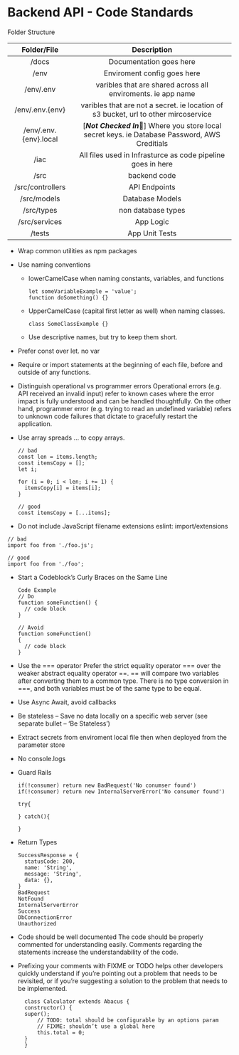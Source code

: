 # Backend API - Code Standards

Folder Structure

|      Folder/File      |                                                  Description                                                  |
| :-------------------: | :-----------------------------------------------------------------------------------------------------------: |
|         /docs         |                                            Documentation goes here                                            |
|         /env          |                                          Enviroment config goes here                                          |
|       /env/.env       |                         varibles that are shared across all enviroments. ie app name                          |
|    /env/.env.{env}    |              varibles that are not a secret. ie location of s3 bucket, url to other mircoservice              |
| /env/.env.{env}.local | [***Not Checked In***:no_entry_sign:] Where you store local secret keys. ie Database Password, AWS Creditials |
|         /iac          |                          All files used in Infrasturce as code pipeline goes in here                          |
|         /src          |                                                 backend code                                                  |
|   /src/controllers    |                                                 API Endpoints                                                 |
|      /src/models      |                                                Database Models                                                |
|      /src/types       |                                              non database types                                               |
|     /src/services     |                                                   App Logic                                                   |
|        /tests         |                                                App Unit Tests                                                 |

- Wrap common utilities as npm packages

- Use naming conventions

  - lowerCamelCase when naming constants, variables, and functions
    ```
    let someVariableExample = 'value';
    function doSomething() {}
    ```
  - UpperCamelCase (capital first letter as well) when naming classes.
    ```
    class SomeClassExample {}
    ```
  - Use descriptive names, but try to keep them short.

- Prefer const over let. no var

- Require or import statements at the beginning of each file, before and outside of any functions.

- Distinguish operational vs programmer errors
  Operational errors (e.g. API received an invalid input) refer to known cases where the error impact is fully understood and can be handled thoughtfully. On the other hand, programmer error (e.g. trying to read an undefined variable) refers to unknown code failures that dictate to gracefully restart the application.

- Use array spreads ... to copy arrays.

  ```
  // bad
  const len = items.length;
  const itemsCopy = [];
  let i;

  for (i = 0; i < len; i += 1) {
    itemsCopy[i] = items[i];
  }

  // good
  const itemsCopy = [...items];
  ```

- Do not include JavaScript filename extensions eslint: import/extensions

```
// bad
import foo from './foo.js';

// good
import foo from './foo';
```

- Start a Codeblock’s Curly Braces on the Same Line

  ```
  Code Example
  // Do
  function someFunction() {
    // code block
  }

  // Avoid
  function someFunction()
  {
    // code block
  }
  ```

- Use the === operator
  Prefer the strict equality operator === over the weaker abstract equality operator ==. == will compare two variables after converting them to a common type. There is no type conversion in ===, and both variables must be of the same type to be equal.

- Use Async Await, avoid callbacks

- Be stateless – Save no data locally on a specific web server (see separate bullet – ‘Be Stateless’)

- Extract secrets from enviroment local file then when deployed from the parameter store

- No console.logs

- Guard Rails

  ```
  if(!consumer) return new BadRequest('No conumser found')
  if(!consumer) return new InternalServerError('No consumer found')
  ```

  ```
  try{

  } catch(){

  }
  ```

- Return Types

  ```
  SuccessResponse = {
    statusCode: 200,
    name: 'String',
    message: 'String',
    data: {},
  }
  BadRequest
  NotFound
  InternalServerError
  Success
  DbConnectionError
  Unauthorized
  ```

- Code should be well documented
  The code should be properly commented for understanding easily. Comments regarding the statements increase the understandability of the code.

- Prefixing your comments with FIXME or TODO helps other developers quickly understand if you’re pointing out a problem that needs to be revisited, or if you’re suggesting a solution to the problem that needs to be implemented.

  ```
    class Calculator extends Abacus {
    constructor() {
    super();
        // TODO: total should be configurable by an options param
        // FIXME: shouldn’t use a global here
        this.total = 0;
    }
    }
  ```
